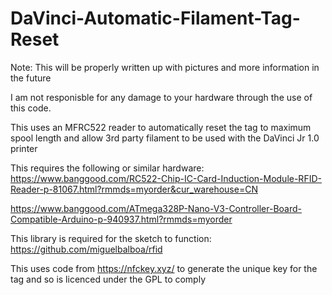 # DaVinci-Automatic-Filament-Tag-Reset

Note: This will be properly written up with pictures and more information in the future

I am not responisble for any damage to your hardware through the use of this code.


This uses an MFRC522 reader to automatically reset the tag to maximum spool length and allow 3rd party filament to be used with the DaVinci Jr 1.0 printer


This requires the following or similar hardware:
https://www.banggood.com/RC522-Chip-IC-Card-Induction-Module-RFID-Reader-p-81067.html?rmmds=myorder&cur_warehouse=CN

https://www.banggood.com/ATmega328P-Nano-V3-Controller-Board-Compatible-Arduino-p-940937.html?rmmds=myorder


This library is required for the sketch to function:
https://github.com/miguelbalboa/rfid

This uses code from https://nfckey.xyz/ to generate the unique key for the tag and so is licenced under the GPL to comply
